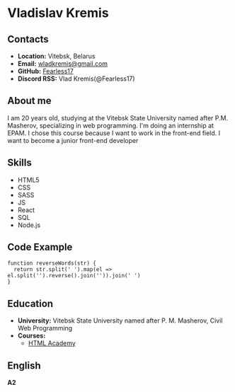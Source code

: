 # Vladislav Kremis

## Contacts 
* **Location:** Vitebsk, Belarus
* **Email:** wladkremis@gmail.com
* **GitHub:** [Fearless17](https://github.com/Fearless17)
* **Discord RSS:** Vlad Kremis(@Fearless17)

## About me
I am 20 years old, studying at the Vitebsk State University named after P.M. Masherov, specializing in web programming. I'm doing an internship at EPAM. I chose this course because I want to work in the front-end field. I want to become a junior front-end developer

## Skills 
* HTML5
* CSS
* SASS
* JS
* React
* SQL
* Node.js

## Code Example 
```
function reverseWords(str) {
  return str.split(' ').map(el => el.split('').reverse().join('')).join(' ')
}
```
## Education
* **University:** Vitebsk State University named after P. M. Masherov, Civil Web Programming
* **Courses:**
    * [HTML Academy](https://htmlacademy.ru/)

## English
**A2**  